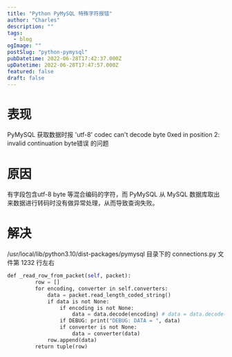 ```yaml
---
title: "Python PyMySQL 特殊字符报错"
author: "Charles"
description: ""
tags:
  - blog
ogImage: ""
postSlug: "python-pymysql"
pubDatetime: 2022-06-28T17:42:37.000Z
upDatetime: 2022-06-28T17:47:57.000Z
featured: false
draft: false
---
```


# 表现

PyMySQL 获取数据时报 'utf-8' codec can't decode byte 0xed in position 2: invalid continuation byte错误 的问题

# 原因

有字段包含utf-8 byte 等混合编码的字符，而 PyMySQL 从 MySQL 数据库取出来数据进行转码时没有做异常处理，从而导致查询失败。

# 解决

/usr/local/lib/python3.10/dist-packages/pymysql 目录下的 connections.py 文件第 1232 行左右

```python
def _read_row_from_packet(self, packet):
         row = []
         for encoding, converter in self.converters:
             data = packet.read_length_coded_string()
             if data is not None:
                 if encoding is not None:
                     data = data.decode(encoding) # data = data.decode(encoding) 改为 data = data.decode(encoding,'ignore')
                 if DEBUG: print("DEBUG: DATA = ", data)
                 if converter is not None:
                     data = converter(data)
             row.append(data)
         return tuple(row)
```
